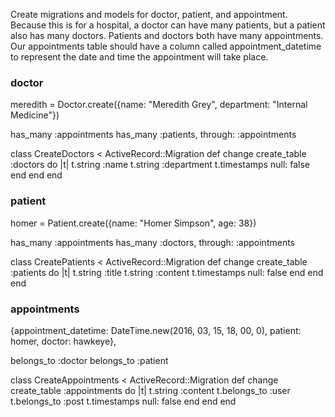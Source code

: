 Create migrations and models for doctor, patient, and appointment.
Because this is for a hospital, a doctor can have many patients,
but a patient also has many doctors.
Patients and doctors both have many appointments.
Our appointments table should have a column called appointment_datetime
to represent the date and time the appointment will take place.


### doctor
meredith = Doctor.create({name: "Meredith Grey", department: "Internal Medicine"})


has_many :appointments
has_many :patients, through: :appointments

class CreateDoctors < ActiveRecord::Migration
  def change
    create_table :doctors do |t|
      t.string :name
      t.string :department
      t.timestamps null: false
    end
  end
end

### patient
homer = Patient.create({name: "Homer Simpson", age: 38})

has_many :appointments
has_many :doctors, through: :appointments

class CreatePatients < ActiveRecord::Migration
  def change
    create_table :patients do |t|
      t.string :title
      t.string :content
      t.timestamps null: false
    end
  end
end

### appointments
{appointment_datetime: DateTime.new(2016, 03, 15, 18, 00, 0), patient: homer, doctor: hawkeye},

belongs_to :doctor
belongs_to :patient


class CreateAppointments < ActiveRecord::Migration
  def change
    create_table :appointments do |t|
      t.string :content
      t.belongs_to :user
      t.belongs_to :post
      t.timestamps null: false
    end
  end
end
